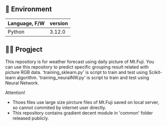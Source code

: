 ## 🌱 Environment

<!-- 言語、フレームワーク、ミドルウェア、インフラの一覧とバージョンを記載 -->

| Language, F/W  | version |
| --------------------- | ---------- |
| Python                | 3.12.0     |

## 🏃‍♀️ Progject
This repository is for weather forecast using daily picture of Mt.Fuji.
You can use this repository to predict specific grouping result related with picture RGB data.
'training_sklearn.py' is script to train and test using Scikit-learn algorithm.
'training_neuralNW.py' is script to train and test using Neural Network.

Attention!
- Thoes files use large size pircture files of Mt.Fuji saved on local server, 
so cannot commited by internet user directly.
- This repository contains gradient decent module in 'common' folder released publicly.
